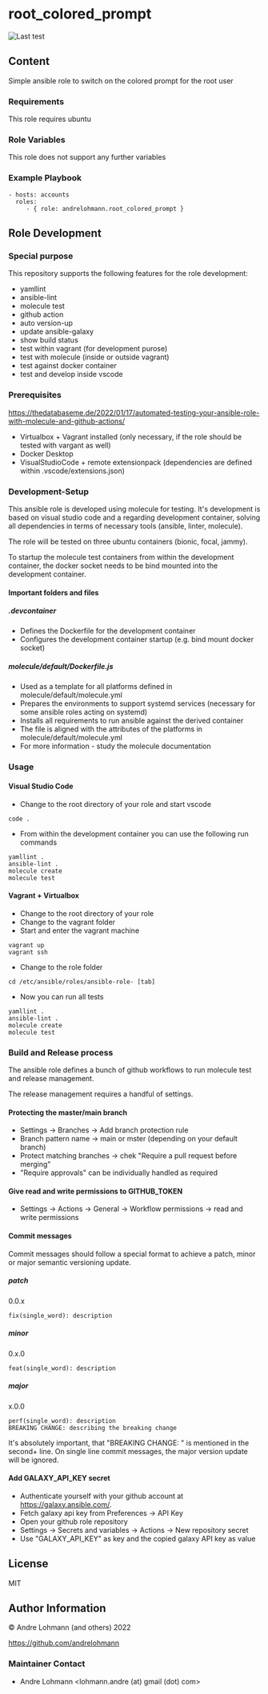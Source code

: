 # root_colored_prompt

  ![Last test](https://github.com/andrelohmann/ansible-role-root_colored_prompt/actions/workflows/molecule.yml/badge.svg)

## Content

Simple ansible role to switch on the colored prompt for the root user

### Requirements

This role requires ubuntu

### Role Variables

This role does not support any further variables

### Example Playbook

    - hosts: accounts
      roles:
         - { role: andrelohmann.root_colored_prompt }

## Role Development

### Special purpose

This repository supports the following features for the role development:

  * yamllint
  * ansible-lint
  * molecule test
  * github action
  * auto version-up
  * update ansible-galaxy
  * show build status
  * test within vagrant (for development purose)
  * test with molecule (inside or outside vagrant)
  * test against docker container
  * test and develop inside vscode

### Prerequisites

https://thedatabaseme.de/2022/01/17/automated-testing-your-ansible-role-with-molecule-and-github-actions/

  * Virtualbox + Vagrant installed (only necessary, if the role should be tested with vargant as well)
  * Docker Desktop
  * VisualStudioCode + remote extensionpack (dependencies are defined within .vscode/extensions.json)

### Development-Setup

This ansible role is developed using molecule for testing. It's development is based on visual studio code and a regarding development container, solving all dependencies in terms of necessary tools (ansible, linter, molecule).

The role will be tested on three ubuntu containers (bionic, focal, jammy).

To startup the molecule test containers from within the development container, the docker socket needs to be bind mounted into the development container.

#### Important folders and files

##### .devcontainer

  * Defines the Dockerfile for the development container
  * Configures the development container startup (e.g. bind mount docker socket)

##### molecule/default/Dockerfile.js

  * Used as a template for all platforms defined in molecule/default/molecule.yml
  * Prepares the environments to support systemd services (necessary for some ansible roles acting on systemd)
  * Installs all requirements to run ansible against the derived container
  * The file is aligned with the attributes of the platforms in molecule/default/molecule.yml
  * For more information - study the molecule documentation

### Usage

#### Visual Studio Code

  * Change to the root directory of your role and start vscode

```
code .
```

  * From within the development container you can use the following run commands

```
yamllint .
ansible-lint .
molecule create
molecule test
```

#### Vagrant + Virtualbox

  * Change to the root directory of your role
  * Change to the vagrant folder
  * Start and enter the vagrant machine

```
vagrant up
vagrant ssh
```

  * Change to the role folder

```
cd /etc/ansible/roles/ansible-role- [tab]
```

  * Now you can run all tests

```
yamllint .
ansible-lint .
molecule create
molecule test
```

### Build and Release process

The ansible role defines a bunch of github workflows to run molecule test and release management.

The release management requires a handful of settings.

#### Protecting the master/main branch

  * Settings -> Branches -> Add branch protection rule
  * Branch pattern name -> main or mster (depending on your default branch)
  * Protect matching branches -> chek "Require a pull request before merging"
  * "Require approvals" can be individually handled as required

#### Give read and write permissions to GITHUB_TOKEN

  * Settings -> Actions -> General -> Workflow permissions -> read and write permissions

#### Commit messages

Commit messages should follow a special format to achieve a patch, minor or major semantic versioning update.

##### patch

0.0.x

```
fix(single_word): description
```

##### minor

0.x.0

```
feat(single_word): description
```

##### major

x.0.0

```
perf(single_word): description
BREAKING CHANGE: describing the breaking change
```

It's absolutely important, that "BREAKING CHANGE: " is mentioned in the second+ line. On single line commit messages, the major version update will be ignored.

#### Add GALAXY_API_KEY secret

  * Authenticate yourself with your github account at https://galaxy.ansible.com/.
  * Fetch galaxy api key from Preferences -> API Key
  * Open your github role repository
  * Settings -> Secrets and variables -> Actions -> New repository secret
  * Use "GALAXY_API_KEY" as key and the copied galaxy API key as value

## License

MIT

## Author Information

&copy; Andre Lohmann (and others) 2022

https://github.com/andrelohmann

### Maintainer Contact

  * Andre Lohmann
    <lohmann.andre (at) gmail (dot) com>
